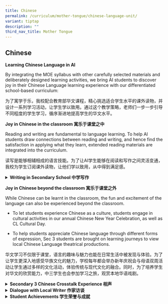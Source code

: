 ```yaml
---
title: Chinese
permalink: /curriculum/mother-tongue/chinese-language-unit/
variant: tiptap
description: ""
third_nav_title: Mother Tongue
---
```

<h2>Chinese</h2>
<p><strong>Learning Chinese Language in AI</strong>
</p>
<p>By integrating the MOE syllabus with other carefully selected materials
and deliberately designed learning activities, we bring AI students to
discover joy in their Chinese Language learning experience with our differentiated
school-based curriculum:</p>
<p>为了寓学于乐，我校配合教育部华文课程，精心挑选适合学生水平的课外读物，并设计一系列学习活动，让学生学以致用。通过这个教学策略，老师们一步一步引导不同程度的学生学习，循序渐进地提高学生的华文水平。</p>
<p><strong>Joy in Chinese in the classroom 寓乐于课堂之中</strong>
</p>
<p>Reading and writing are fundamental to language learning. To help AI students
draw connections between reading and writing, and hence find the satisfaction
in applying what they learn, extended reading materials are integrated
into the curriculum.</p>
<p>读写是能够相辅相成的语言技能。为了让AI学生能够在阅读和写作之间灵活变通，我校为学生订阅课外读物，让他们学以致用，从中得到满足感。</p>
<div data-type="detailGroup" class="isomer-accordion-group isomer-accordion isomer-accordion-white">
<details class="isomer-details">
<summary><strong>Writing in Secondary School 中学写作</strong>
</summary>
<div data-type="detailsContent" class="isomer-details-content">
<p>At secondary level, authentic learning is key in motivating students.
Writing about things around them can be a motivation too. Therefore, ZbComma
has been selected to complement writing lessons.</p>
<p>活学活用，有助于激发学生的学习兴趣。贴近生活的真实性语料，其实能够激发学生的想象力。所以，我校订阅了收录新闻时事的读物《逗号》，让学生知天下事的当儿，也学习将真人真事改编融入自己作品之中的技巧。</p>
<p></p>
<p><strong>Narrative Writing 记叙文写作</strong>
</p>
<p>As the saying goes, “teach a man to fish and you feed him for a lifetime”.
To develop AI students into confident self-regulated adults, they are guided
to evaluate oral and writing pieces throughout 4 years of Chinese Language
experience.</p>
<ul data-tight="true" class="tight">
<li>
<p>Sec 1 students: oral evaluation lessons</p>
</li>
<li>
<p>Sec 2 students: narrative writing skills Process Writing lessons</p>
</li>
<li>
<p>Sec 3 students: discursive writing skills through Process Writing lessons</p>
<p></p>
</li>
</ul>
<p>正所谓“授人以鱼，不如授之以渔”。为了提高AI学生独立思考的能力，我校教师每年都会针对不同的语文技能，培养学生自我评价的能力，增强他们使用华文华语的信心。</p>
<p>• 通过互评与自评，中一学生将学习如何评价自己的说话内容</p>
<p>• 通过过程式写作，中二学生将学习如何评价自己的记叙文</p>
<p>• 通过过程式写作，中三学生将学习如何评价自己的议论文</p>
</div>
</details>
</div>
<p><strong>Joy in Chinese beyond the classroom 寓乐于课堂之外</strong>
</p>
<p>While Chinese can be learnt in the classroom, the fun and excitement of
the language can also be experienced beyond the classroom.</p>
<ul data-tight="true" class="tight">
<li>
<p>To let students experience Chinese as a culture, students engage in cultural
activities in our annual Chinese New Year Celebration, as well as CL Cultural
Day.</p>
</li>
<li>
<p>To help students appreciate Chinese language through different forms of
expression, Sec 3 students are brought on learning journeys to view local
Chinese Language theatrical productions.</p>
</li>
</ul>
<p>华文学习不仅限于课堂，语言的趣味与魅力也能在日常生活中被发现与体验。为了让学生更深入地感受华族文化的魅力，学校每年都会举办新年庆祝会与母语双周活动让学生通过多样的文化活动，体验传统与现代文化的融合。同时，为了培养学生对华文的欣赏能力，中三学生也会参加学习之旅，观赏本地华语戏剧。</p>
<div data-type="detailGroup" class="isomer-accordion isomer-accordion-white">
<details class="isomer-details">
<summary><strong>Secondary 3 Chinese Crosstalk Experience 相声</strong>
</summary>
<div data-type="detailsContent" class="isomer-details-content">
<div class="isomer-image-wrapper">
<img style="width: 100%" height="auto" width="100%" src="/images/Pic%201.jpg">
</div>
<p></p>
<div class="isomer-image-wrapper">
<img style="width: 40%;" height="auto" width="100%" src="/images/Pic%203.jpg">
</div>
<p>Our Secondary 3 Express students were immersed in the traditional art
form of Chinese culture-Cross Talk. A constant ripple of laughter and applause
from the audience punctuated the performance, which featured various issues
from the everyday lives of Singaporeans.&nbsp;</p>
<p>Rich in puns and allusions, crosstalk is delivered in a rapid bantering
style, presenting societal trends in a light-hearted manner. We hope that
this alternative form of language expression will bring the language alive
and promote students’ appreciation of the Chinese culture and the arts!</p>
<div class="isomer-image-wrapper">
<img style="width: 40%;" height="auto" width="100%" src="/images/Pic%202.jpg">
</div>
<p>我校的中三快捷学生有机会沉浸在华族传统艺术相声的愉悦氛围之中。相声演员以轻松幽默的方式呈现社会民生问题，观众在欢笑中了解其道理和意义。相声诙谐轻松、用词通俗易懂、形象鲜明，让学生们获益良多。我们希望通过这种“另类”的语言呈现方式，让华语活起来，让学生轻松学习华语，并促进学生对华族文化和艺术的了解。</p>
</div>
</details>
<details class="isomer-details">
<summary><strong>Dialogue with Local Writer 作家访谈</strong>
</summary>
<div data-type="detailsContent" class="isomer-details-content">
<p></p>
<p><strong>Online Dialogue with Local Writer, Ms Lin Rongchan “ 云端连线，坦抒己见”写作对话会</strong>
</p>
<p>During the circle breaker, while doing HBL, students had opportunities
to take part in the exciting online activities. Our Chinese Language Department
invited Ms Lin Rongchan, local writer and also lecturer at NIE, to have
a live conversation with us on April 24. Focusing on her new Chinese short
story, "Where are you going?" Ms Lin shared with us her source of inspiration
and the writing journey. The characters in the story resonated with many
of our AI students, and we were inspired to pay closer attention to people
in their lives. All of us were energized by the interaction and definitely
enjoyed this unique HBL experience!</p>
<p>阻断措施实施期间，学生们除了居家学习，还参加了精彩的网上活动。我校华文部在4月24日邀请本土青年作家、南洋理工大学国立教育学院讲师林容婵老师，和我们进行了一场别开生面的写作对话会。林老师声情并茂地分享了短篇小说新作《请问你要去哪里？》的缘起、构思，以及写作历程。林老师和学生充满互动，产生了感情的共鸣，也激起思维的火花。这场独特的居家学习体验后，大家都受益匪浅！</p>
</div>
</details>
<details class="isomer-details">
<summary><strong>Student Achievements 学生荣誉与成就</strong>
</summary>
<div data-type="detailsContent" class="isomer-details-content">
<ol data-tight="true" class="tight">
<li>
<p><strong>Zaobao Editorial Competition 全国中学编采比赛</strong>
</p>
</li>
</ol>
<p>Every year, selected students in Sec 2 and 3 Higher Chinese participate
in Create Your Own Newspaper Competition, organised by Singapore Press
Holdings. Students hone their Chinese language skills as they work as a
team of journalist to produce professional newspaper articles. AI teams
are proud to clinch top awards for consecutive years.
<br>
<br>每年，中二和中三高华班都派学生参加新加坡报业控股（SPH）举办的全国中学编采比赛。比赛中，学生担任小记者，进行采访、撰写并编排精彩版面。近几年，AI
代表队都很荣幸得到评审的认可，勇夺各奖项。</p>
<p><strong><u>2025</u></strong>
</p>
<div class="iframe-wrapper">
<iframe height="569" width="960" allowfullscreen="true" frameborder="0" src="https://docs.google.com/presentation/d/e/2PACX-1vRpJ9i5OFNDLH5IF2i9-yD77fpw0Iu_CbPh-75exmek-BtfUmag_-VHgAi70Fez0_YW-8jb22-9X8gt/pubembed?start=true&amp;loop=false&amp;delayms=3000"></iframe>
</div>
<p><strong><u>2024</u></strong>
</p>
<div class="iframe-wrapper">
<iframe height="569" width="960" allowfullscreen="true" frameborder="0" src="https://docs.google.com/presentation/d/e/2PACX-1vQKWymXJsGqYBl7MWDcoOO6eTYcY6PDfc33T3gvelVBw1x5-w50_EXZLWsC2-nKYJ4MoAnuFpEJsBHh/embed?start=true&amp;loop=true&amp;delayms=3000"></iframe>
</div>
<p><strong><u>2023</u></strong>
</p>
<div class="iframe-wrapper">
<iframe height="569" width="960" allowfullscreen="true" frameborder="0" src="https://docs.google.com/presentation/d/e/2PACX-1vQJJ481Of8QDMpOzdittti-i_RH36Btr0O2HX9HjoqxUlmdjYmvYIBP8YCxGuHRTh9PYfEUXnAYEgaf/embed?start=true&amp;loop=true&amp;delayms=5000"></iframe>
</div>
<p></p>
<p><strong><u>Award Winners</u></strong>
</p>
<table style="minWidth: 150px">
<colgroup>
<col>
<col>
<col>
<col>
<col>
<col>
</colgroup>
<tbody>
<tr>
<td rowspan="1" colspan="1">
<p><strong>2025</strong>
</p>
</td>
<td rowspan="1" colspan="1">
<p>Upper Sec
<br>高年级组</p>
</td>
<td rowspan="1" colspan="1">
<p>Accomplishment Award
<br>三等奖</p>
</td>
<td rowspan="1" colspan="1">
<p>WANG YI LIN</p>
<p>CHLOE CHIA</p>
<p>HEE PEI YING</p>
<p>LAU QI YUE</p>
<p>LOW YU EN</p>
</td>
<td rowspan="1" colspan="1">
<p>王伊琳</p>
<p>谢慜绚</p>
<p>许沛滢</p>
<p>刘祈玥</p>
<p>刘妤恩</p>
</td>
<td rowspan="1" colspan="1">
<p>3 Resilience</p>
<p>3 Resilience</p>
<p>3 Integrity</p>
<p>3 Integrity</p>
<p>3 Integrity</p>
<p></p>
</td>
</tr>
<tr>
<td rowspan="2" colspan="1">
<p><strong>2024</strong>
</p>
</td>
<td rowspan="1" colspan="1">
<p>Lower Sec
<br>低年级组</p>
</td>
<td rowspan="1" colspan="1">
<p>Accomplishment Award
<br>三等奖</p>
</td>
<td rowspan="1" colspan="1">
<p>CHLOE CHIA
<br>WANG YI LIN
<br>WONG WEI WEN
<br>FAN RUOLA
<br>SOON YI JIA</p>
</td>
<td rowspan="1" colspan="1">
<p>谢慜绚
<br>王伊琳
<br>王偉文
<br>范若拉
<br>孙藝佳</p>
</td>
<td rowspan="1" colspan="1">
<p>2 Care
<br>2 Service
<br>2 Service
<br>2 Courage
<br>2 Gratitude</p>
</td>
</tr>
<tr>
<td rowspan="1" colspan="1">
<p>Upper Sec
<br>高年级组</p>
</td>
<td rowspan="1" colspan="1">
<p>Special Mention Award
<br>表扬奖</p>
</td>
<td rowspan="1" colspan="1">
<p>WONG WAN YAN
<br>(HUANG WANYAN)
<br>WANG XIAOYU
<br>JOELLYN YAP YANXI
<br>LAI ROU YING
<br>KOH CHING VOON</p>
</td>
<td rowspan="1" colspan="1">
<p>黄婉嫣
<br>
<br>王晓钰
<br>葉妍希
<br>赖柔颖
<br>辜靖文</p>
</td>
<td rowspan="1" colspan="1">
<p>3 Resilience
<br>
<br>3 Resilience
<br>3 Resilience
<br>3 Excellence
<br>3 Excellence</p>
</td>
</tr>
<tr>
<td rowspan="2" colspan="1">
<p><strong>2023</strong>
</p>
</td>
<td rowspan="1" colspan="1">
<p>Upper Sec
<br>高年级组</p>
</td>
<td rowspan="1" colspan="1">
<p>Special Mention Award
<br>表扬奖</p>
</td>
<td rowspan="1" colspan="1">
<p>Soo Yin Wei
<br>Chong Ning Xin
<br>Chia Min Jun
<br>New Yu Xuan
<br>Ang En Xin, Alyssa</p>
</td>
<td rowspan="1" colspan="1">
<p>苏尹唯
<br>张宁芯
<br>谢旻均
<br>梁语萱
<br>洪恩芯</p>
</td>
<td rowspan="1" colspan="1">
<p>3 Steadfastness
<br>3 Steadfastness
<br>3 Steadfastness
<br>3 Excellence
<br>3 Resilience</p>
</td>
</tr>
<tr>
<td rowspan="1" colspan="1">
<p>Lower Sec
<br>低年级组</p>
</td>
<td rowspan="1" colspan="1">
<p>Accomplishment Award
<br>二等奖</p>
</td>
<td rowspan="1" colspan="1">
<p>Wong Wan Yan
<br>(Huang Wanyan)
<br>Joellyn Yap Yanxi
<br>Lai Rou Ying
<br>Koh Ching Voon
<br>Wang Xiaoyu</p>
</td>
<td rowspan="1" colspan="1">
<p>黄婉嫣
<br>
<br>葉妍希
<br>赖柔颖
<br>辜靖文
<br>王晓钰</p>
</td>
<td rowspan="1" colspan="1">
<p>2E1
<br>
<br>2E2
<br>2E3
<br>2E3
<br>2E4</p>
</td>
</tr>
</tbody>
</table>
<p></p>
<p><strong><em>Text Recital Competition 全国中小学课文朗读比赛</em></strong>
</p>
<p>Every year, selected students in Sec 1 to Sec 3 cohort participate in
Text Recital Competition, organised by Committee to promote Chinese Language
Learning. Students hone their Chinese language reading skills to bring
life to otherwise dry texts individually or in teams. AI students and teams
are proud to clinch top awards for consecutive years.</p>
<p>
<br>每年，我们都会派中一到中三学生参加推广华文委员会（CPCLL）举办的全国中小学课文朗读比赛。比赛中，学生使出浑身解数，通过此起彼伏的声音、生动的肢体语言，赋予了枯燥的课文新生命。近几年，AI
代表和团队都很荣幸得到评审的认可，勇夺铜奖和银奖。今年，我校的其中一位学生荣获金奖和优秀奖。</p>
<p>
<br><strong><em><u>Award Winners for 2024</u></em></strong>
</p>
<table style="minWidth: 150px">
<colgroup>
<col>
<col>
<col>
<col>
<col>
<col>
</colgroup>
<tbody>
<tr>
<td rowspan="1" colspan="1">
<p><strong>Preliminary Round</strong>
</p>
</td>
<td rowspan="1" colspan="1">
<p>Lower Sec
<br>低年级组</p>
</td>
<td rowspan="1" colspan="1">
<p>BRONZE Award (Team)
<br>铜奖（团体）</p>
</td>
<td rowspan="1" colspan="1">
<p>QUEK XIN RU ISABELLE
<br>ZHU ZIQI
<br>SHI MUFENG</p>
</td>
<td rowspan="1" colspan="1">
<p>郭心如
<br>祝子棋
<br>石沐峰</p>
</td>
<td rowspan="1" colspan="1">
<p>1 Courage
<br>1 Courage
<br>1 Service</p>
</td>
</tr>
</tbody>
</table>
<p><strong><em><u>Award Winners for 2023</u></em></strong>
</p>
<table style="minWidth: 150px">
<colgroup>
<col>
<col>
<col>
<col>
<col>
<col>
</colgroup>
<tbody>
<tr>
<td rowspan="3" colspan="1">
<p><strong>Preliminary Round</strong>
</p>
</td>
<td rowspan="1" colspan="1">
<p>Lower Sec
<br>低年级组</p>
</td>
<td rowspan="1" colspan="1">
<p>GOLD Award (Individual)
<br>金奖（个人）</p>
</td>
<td rowspan="1" colspan="1">
<p>Linus Tan</p>
</td>
<td rowspan="1" colspan="1">
<p>陈嘉康</p>
</td>
<td rowspan="1" colspan="1">
<p>2T2</p>
</td>
</tr>
<tr>
<td rowspan="1" colspan="1">
<p>Lower Sec
<br>低年级组</p>
</td>
<td rowspan="1" colspan="1">
<p>SILVER Award (Team)
<br>银奖（团体）</p>
</td>
<td rowspan="1" colspan="1">
<p>Hung De Han
<br>Tang Jia Jun
<br>Heng Wei En</p>
</td>
<td rowspan="1" colspan="1">
<p>孔德翰
<br>陈佳俊
<br>邢维恩</p>
</td>
<td rowspan="1" colspan="1">
<p>2T1
<br>2T1
<br>2T1</p>
</td>
</tr>
<tr>
<td rowspan="1" colspan="1">
<p>Upper Sec
<br>高年级组</p>
</td>
<td rowspan="1" colspan="1">
<p>BRONZE Award (Team)
<br>铜奖（团体）</p>
</td>
<td rowspan="1" colspan="1">
<p>Zhang Tingrui, Terry
<br>Ong Xiang Rou
<br>Pang Xinyu</p>
</td>
<td rowspan="1" colspan="1">
<p>张庭睿
<br>王湘柔
<br>彭歆喻</p>
</td>
<td rowspan="1" colspan="1">
<p>3 Resilience
<br>3 Care
<br>3 Service</p>
</td>
</tr>
<tr>
<td rowspan="1" colspan="1">
<p><strong>Finals</strong>
</p>
</td>
<td rowspan="1" colspan="1">
<p>Lower Sec</p>
<p>低年级组</p>
</td>
<td rowspan="1" colspan="1">
<p>Special Mention Award
<br>(Individual)
<br>优秀奖（个人）</p>
</td>
<td rowspan="1" colspan="1">
<p>Linus Tan</p>
</td>
<td rowspan="1" colspan="1">
<p>陈嘉康</p>
</td>
<td rowspan="1" colspan="1">
<p>2T2</p>
</td>
</tr>
</tbody>
</table>
<div class="iframe-wrapper">
<iframe height="569" width="960" allowfullscreen="true" frameborder="0" src="https://docs.google.com/presentation/d/e/2PACX-1vS_sX8lffYGn6XOqeDkfrUODh5M3m4GBAmsHAjRulDmelsoFVzMh5vzNt7jfH40o1ANoH-zv9AKFBVr/embed?start=true&amp;loop=true&amp;delayms=3000"></iframe>
</div>
<p></p>
</div>
</details>
</div>
<p></p>